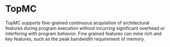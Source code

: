 # TopMC
TopMC supports fine-grained continuous acquisition of architectural features during program execution without incurring significant overhead or interfering with program behavior. Fine grained features can mine rich and key features, such as the peak bandwidth requirement of memory.
